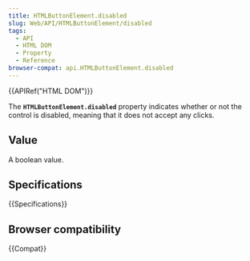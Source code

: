 ```yaml
---
title: HTMLButtonElement.disabled
slug: Web/API/HTMLButtonElement/disabled
tags:
  - API
  - HTML DOM
  - Property
  - Reference
browser-compat: api.HTMLButtonElement.disabled
---
```

{{APIRef("HTML DOM")}}

The **`HTMLButtonElement.disabled`** property indicates whether or not the control is disabled, meaning that it does not accept any clicks.

## Value

A boolean value.

## Specifications

{{Specifications}}

## Browser compatibility

{{Compat}}

